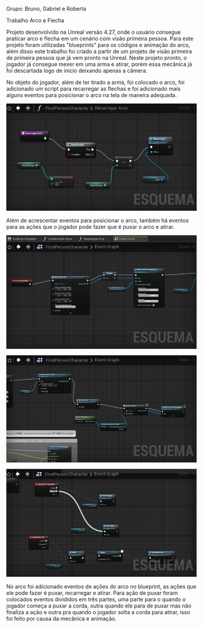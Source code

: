 Grupo: Bruno, Gabriel e Roberta

Trabalho Arco e Flecha

Projeto desenvolvido na Unreal versão 4.27, onde o usuário consegue praticar arco e flecha em um cenário com visão primeira pessoa. Para este projeto foram utilizadas "blueprints" para os códigos e animação do arco, além disso este trabalho foi criado a partir de um projeto de visão primeira de primeira pessoa que já vem pronto na Unreal. Neste projeto pronto, o jogador já consegue mexer em uma arma e atirar, porém essa mecânica já foi descartada logo de inicio deixando apenas a câmera. 

No objeto do jogador, além de ter tirado a arma, foi colocado o arco, foi adicionado um script para recarregar as flechas e foi adicionado mais alguns eventos para posicionar o arco na tela de maneira adequada.  

![Imagem1](/11.ArcoeFlecha/Imagensdoprojeto/Script_primeirapessoa.png?raw=true)

Além de acrescentar eventos para posicionar o arco, também há eventos para as ações que o jogador pode fazer que é puxar o arco e atirar.

![Imagem2](/11.ArcoeFlecha/Imagensdoprojeto/Eventos1_primeirapessoa.png?raw=true)

![Imagem3](/11.ArcoeFlecha/Imagensdoprojeto/Eventos2_primeirapessoa.png?raw=true)

![Imagem4](/11.ArcoeFlecha/Imagensdoprojeto/Eventos3_primeirapessoa.png?raw=true)

No arco foi adicionado eventos de ações do arco no blueprint, as ações que ele pode fazer é puxar, recarregar e atirar. Para ação de puxar foram colocados eventos divididos em três partes, uma parte para o quando o jogador começa a puxar a corda, outra quando ele para de puxar mas não finaliza a ação e outra pra quando o jogador solta a corda para atirar, isso foi feito por causa da mecânica e animação. 
